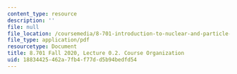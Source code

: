 ```yaml
---
content_type: resource
description: ''
file: null
file_location: /coursemedia/8-701-introduction-to-nuclear-and-particle-physics-fall-2020/18834425462a7fb4f77dd5b94bedfd54_MIT8_701f20_lec0.2.pdf
file_type: application/pdf
resourcetype: Document
title: 8.701 Fall 2020, Lecture 0.2. Course Organization
uid: 18834425-462a-7fb4-f77d-d5b94bedfd54
---
```

